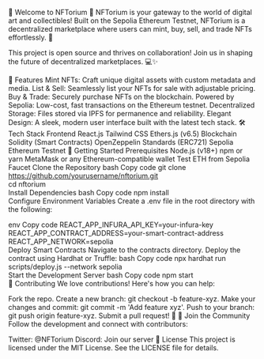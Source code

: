 🌟 Welcome to NFTorium 🌟
NFTorium is your gateway to the world of digital art and collectibles! Built on the Sepolia Ethereum Testnet, NFTorium is a decentralized marketplace where users can mint, buy, sell, and trade NFTs effortlessly. 🚀

This project is open source and thrives on collaboration! Join us in shaping the future of decentralized marketplaces. 💻✨

🎨 Features
Mint NFTs: Craft unique digital assets with custom metadata and media.
List & Sell: Seamlessly list your NFTs for sale with adjustable pricing.
Buy & Trade: Securely purchase NFTs on the blockchain.
Powered by Sepolia: Low-cost, fast transactions on the Ethereum testnet.
Decentralized Storage: Files stored via IPFS for permanence and reliability.
Elegant Design: A sleek, modern user interface built with the latest tech stack.
🛠️ Tech Stack
Frontend
React.js
Tailwind CSS
Ethers.js (v6.5)
Blockchain
Solidity (Smart Contracts)
OpenZeppelin Standards (ERC721)
Sepolia Ethereum Testnet
🚀 Getting Started
Prerequisites
Node.js (v18+)
npm or yarn
MetaMask or any Ethereum-compatible wallet
Test ETH from Sepolia Faucet
Clone the Repository
bash
Copy code
git clone https://github.com/yourusername/nftorium.git  
cd nftorium  
Install Dependencies
bash
Copy code
npm install  
Configure Environment Variables
Create a .env file in the root directory with the following:

env
Copy code
REACT_APP_INFURA_API_KEY=your-infura-key  
REACT_APP_CONTRACT_ADDRESS=your-smart-contract-address  
REACT_APP_NETWORK=sepolia  
Deploy Smart Contracts
Navigate to the contracts directory.
Deploy the contract using Hardhat or Truffle:
bash
Copy code
npx hardhat run scripts/deploy.js --network sepolia  
Start the Development Server
bash
Copy code
npm start  
🤝 Contributing
We love contributions! Here's how you can help:

Fork the repo.
Create a new branch: git checkout -b feature-xyz.
Make your changes and commit: git commit -m 'Add feature xyz'.
Push to your branch: git push origin feature-xyz.
Submit a pull request! 🎉
🌟 Join the Community
Follow the development and connect with contributors:

Twitter: @NFTorium
Discord: Join our server
📜 License
This project is licensed under the MIT License. See the LICENSE file for details.
